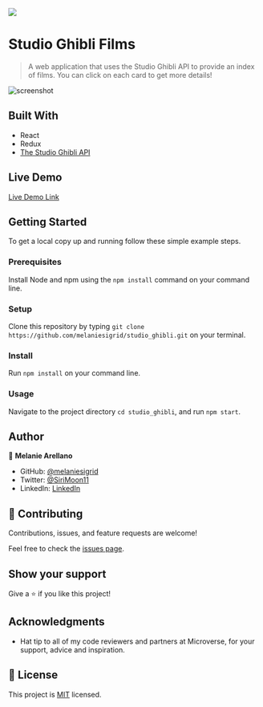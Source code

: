 ![](https://img.shields.io/badge/Microverse-blueviolet)

# Studio Ghibli Films

> A web application that uses the Studio Ghibli API to provide an index of films. You can click on each card to get more details!

![screenshot](./ghibli_demo.gif)

## Built With

- React
- Redux
- [The Studio Ghibli API](https://ghibliapi.herokuapp.com/#)

## Live Demo

[Live Demo Link](https://melaniesigrid.github.io/studio_ghibli)


## Getting Started

To get a local copy up and running follow these simple example steps.

### Prerequisites
Install Node and npm using the `npm install` command on your command line.

### Setup
Clone this repository by typing `git clone https://github.com/melaniesigrid/studio_ghibli.git` on your terminal.

### Install
Run `npm install` on your command line.

### Usage
Navigate to the project directory `cd studio_ghibli`, and run `npm start`.


## Author

👤 **Melanie Arellano**

- GitHub: [@melaniesigrid](https://github.com/melaniesigrid)
- Twitter: [@SiriMoon11](https://twitter.com/SiriMoon11)
- LinkedIn: [LinkedIn](https://www.linkedin.com/in/melaniesigrid/)

## 🤝 Contributing

Contributions, issues, and feature requests are welcome!

Feel free to check the [issues page](../../issues/).

## Show your support

Give a ⭐️ if you like this project!

## Acknowledgments

- Hat tip to all of my code reviewers and partners at Microverse, for your support, advice and inspiration.

## 📝 License

This project is [MIT](./MIT.md) licensed.
